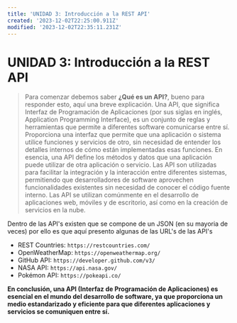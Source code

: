 ```yaml
---
title: 'UNIDAD 3: Introducción a la REST API'
created: '2023-12-02T22:25:00.911Z'
modified: '2023-12-02T22:35:11.231Z'
---
```


# UNIDAD 3: Introducción a la REST API

> Para comenzar debemos saber **¿Qué es un API?**, bueno para responder esto, aquí una breve explicación. 
Una API, que significa Interfaz de Programación de Aplicaciones (por sus siglas en inglés, Application Programming Interface), es un conjunto de reglas y herramientas que permite a diferentes software comunicarse entre sí. Proporciona una interfaz que permite que una aplicación o sistema utilice funciones y servicios de otro, sin necesidad de entender los detalles internos de cómo están implementadas esas funciones. En esencia, una API define los métodos y datos que una aplicación puede utilizar de otra aplicación o servicio. Las API son utilizadas para facilitar la integración y la interacción entre diferentes sistemas, permitiendo que desarrolladores de software aprovechen funcionalidades existentes sin necesidad de conocer el código fuente interno. Las API se utilizan comúnmente en el desarrollo de aplicaciones web, móviles y de escritorio, así como en la creación de servicios en la nube.

Dentro de las API's existen que se compone de un JSON (en su mayoria de veces) por ello es que aquí presento algunas de las URL's de las API's 

+ REST Countries: ```https://restcountries.com/```
+ OpenWeatherMap: ```https://openweathermap.org/```
+ GitHub API: ```https://developer.github.com/v3/```
+ NASA API: ```https://api.nasa.gov/```
+ Pokémon API: ```https://pokeapi.co/```

**En conclusión, una API (Interfaz de Programación de Aplicaciones) es esencial en el mundo del desarrollo de software, ya que proporciona un medio estandarizado y eficiente para que diferentes aplicaciones y servicios se comuniquen entre sí.**


